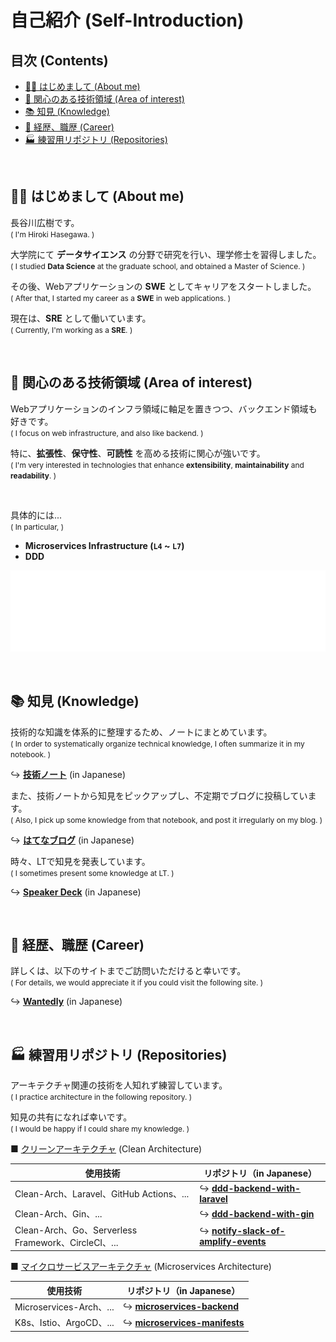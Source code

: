 # 自己紹介 (Self-Introduction)

## 目次 (Contents)

- [👋🏻 はじめまして (About me)](#-はじめまして-about-me)
- [🎯 関心のある技術領域 (Area of interest)](#-関心のある技術領域-area-of-interest)
- [📚 知見 (Knowledge)](#-知見-Knowledge)
- [💼 経歴、職歴 (Career)](#-経歴職歴-career)
- [🏭 練習用リポジトリ (Repositories)](#-練習用リポジトリ-repositories)

<br>

## 👋🏻 はじめまして (About me)

長谷川広樹です。<br>
<span style="font-size: 85%;">( I'm Hiroki Hasegawa. )</span>

大学院にて **データサイエンス** の分野で研究を行い、理学修士を習得しました。<br>
<span style="font-size: 85%;">( I studied **Data Science** at the graduate school, and obtained a Master of Science. )</span>

その後、Webアプリケーションの **SWE** としてキャリアをスタートしました。<br>
<span style="font-size: 85%;">( After that, I started my career as a **SWE** in web applications. )</span>

現在は、**SRE** として働いています。<br>
<span style="font-size: 85%;">( Currently, I'm working as a **SRE**. ) </span>

<br>

## 🎯 関心のある技術領域 (Area of interest)

Webアプリケーションのインフラ領域に軸足を置きつつ、バックエンド領域も好きです。<br>
<span style="font-size: 85%;">( I focus on web infrastructure, and also like backend. )</span>

特に、**拡張性**、**保守性**、**可読性** を高める技術に関心が強いです。<br>
<span style="font-size: 85%;">( I'm very interested in technologies that enhance **extensibility**, **maintainability** and **readability**. )</span>

<br>

具体的には...<br>
<span style="font-size: 85%;">( In particular, )</span>

- **Microservices Infrastructure (`L4` ~ `L7`)** 
- **DDD**

![Metrics](/github-metrics.svg)

<br>

## 📚 知見 (Knowledge)

技術的な知識を体系的に整理するため、ノートにまとめています。<br>
<span style="font-size: 85%;">( In order to systematically organize technical knowledge, I often summarize it in my notebook. )</span>

↪️ **[技術ノート](https://hiroki-it.github.io/tech-notebook/)** (in Japanese)

また、技術ノートから知見をピックアップし、不定期でブログに投稿しています。<br>
<span style="font-size: 85%;">( Also, I pick up some knowledge from that notebook, and post it irregularly on my blog. )</span>

↪️ **[はてなブログ](https://hiroki-hasegawa.hatenablog.jp/archive)** (in Japanese)

時々、LTで知見を発表しています。<br>
<span style="font-size: 85%;">( I sometimes present some knowledge at LT. )</span>

↪️ **[Speaker Deck](https://speakerdeck.com/hiroki_hasegawa)** (in Japanese)

<br>

## 💼 経歴、職歴 (Career)

詳しくは、以下のサイトまでご訪問いただけると幸いです。<br>
<span style="font-size: 85%;">( For details, we would appreciate it if you could visit the following site. )</span>

↪️ **[Wantedly](https://www.wantedly.com/id/h_hasegawa)** (in Japanese)

<br>

## 🏭 練習用リポジトリ (Repositories)

アーキテクチャ関連の技術を人知れず練習しています。<br>
<span style="font-size: 85%;">( I practice architecture in the following repository. )</span>

知見の共有になれば幸いです。<br>
<span style="font-size: 85%;">( I would be happy if I could share my knowledge. )</span>

■ <ins>クリーンアーキテクチャ</ins> (Clean Architecture)

| 使用技術                                            | リポジトリ（in Japanese）                                                                            |
| --------------------------------------------------- |-----------------------------------------------------------------------------------------------|
| Clean-Arch、Laravel、GitHub Actions、...            | ↪️ **[ddd-backend-with-laravel](https://github.com/hiroki-it/ddd-backend-with-laravel)**             |
| Clean-Arch、Gin、...                                | ↪️ **[ddd-backend-with-gin](https://github.com/hiroki-it/ddd-backend-with-gin)**                     |
| Clean-Arch、Go、Serverless Framework、CircleCI、... | ↪️ **[notify-slack-of-amplify-events](https://github.com/hiroki-it/notify-slack-of-amplify-events)** |

■ <ins>マイクロサービスアーキテクチャ</ins> (Microservices Architecture)

| 使用技術                   | リポジトリ（in Japanese）                                                                            |
|------------------------|-----------------------------------------------------------------------------------------------|
| Microservices-Arch、... | ↪️ **[microservices-backend](https://github.com/hiroki-it/microservices-backend)**                  |
| K8s、Istio、ArgoCD、...   | ↪️ **[microservices-manifests](https://github.com/hiroki-it/microservices-manifests)**               |

<br>

